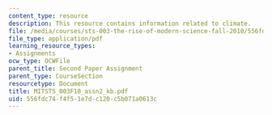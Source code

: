 ```yaml
---
content_type: resource
description: This resource contains information related to climate.
file: /media/courses/sts-003-the-rise-of-modern-science-fall-2010/556fdc74f4f51e7dc120c5b071a0613c_MITSTS_003F10_assn2_kb.pdf
file_type: application/pdf
learning_resource_types:
- Assignments
ocw_type: OCWFile
parent_title: Second Paper Assignment
parent_type: CourseSection
resourcetype: Document
title: MITSTS_003F10_assn2_kb.pdf
uid: 556fdc74-f4f5-1e7d-c120-c5b071a0613c
---
```


